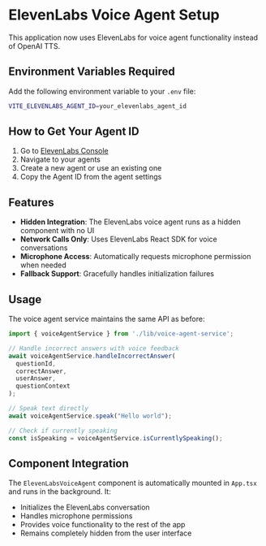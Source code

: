 # ElevenLabs Voice Agent Setup

This application now uses ElevenLabs for voice agent functionality instead of OpenAI TTS.

## Environment Variables Required

Add the following environment variable to your `.env` file:

```bash
VITE_ELEVENLABS_AGENT_ID=your_elevenlabs_agent_id
```

## How to Get Your Agent ID

1. Go to [ElevenLabs Console](https://elevenlabs.io/)
2. Navigate to your agents
3. Create a new agent or use an existing one
4. Copy the Agent ID from the agent settings

## Features

- **Hidden Integration**: The ElevenLabs voice agent runs as a hidden component with no UI
- **Network Calls Only**: Uses ElevenLabs React SDK for voice conversations
- **Microphone Access**: Automatically requests microphone permission when needed
- **Fallback Support**: Gracefully handles initialization failures

## Usage

The voice agent service maintains the same API as before:

```typescript
import { voiceAgentService } from './lib/voice-agent-service';

// Handle incorrect answers with voice feedback
await voiceAgentService.handleIncorrectAnswer(
  questionId, 
  correctAnswer, 
  userAnswer, 
  questionContext
);

// Speak text directly
await voiceAgentService.speak("Hello world");

// Check if currently speaking
const isSpeaking = voiceAgentService.isCurrentlySpeaking();
```

## Component Integration

The `ElevenLabsVoiceAgent` component is automatically mounted in `App.tsx` and runs in the background. It:

- Initializes the ElevenLabs conversation
- Handles microphone permissions
- Provides voice functionality to the rest of the app
- Remains completely hidden from the user interface
